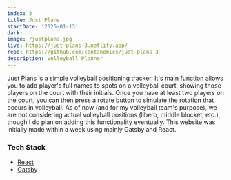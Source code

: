 ```yaml
---
index: 3
title: Just Plans
startDate: '2025-01-13'
dark:
image: /justplans.jpg
live: https://just-plans-3.netlify.app/
repo: https://github.com/centanomics/just-plans-3
description: Volleyball Planner
---
```


Just Plans is a simple volleyball positioning tracker. It's main function allows you to add player's full names to spots on a volleyball court, showing those players on the court with their initials. Once you have at least two players on the court, you can then press a rotate button to simulate the rotation that occurs in volleyball. As of now (and for my volleyball team's purpose), we are not considering actual volleyball positions (libero, middle blocket, etc.), though I do plan on adding this functionality eventually. This website was initially made within a week using mainly Gatsby and React.

### Tech Stack

- [React](https://reactjs.org/)
- [Gatsby](https:/gatsbyjs.com/)

